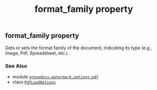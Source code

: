 ﻿---
title: format_family property
second_title: GroupDocs.Watermark for Python via .NET API References
description: 
type: docs
url: /python-net/groupdocs.watermark.options.pdf/pdfloadoptions/format_family/
is_root: false
weight: 50
---

## format_family property


Gets or sets the format family of the document, 
indicating its type (e.g., Image, Pdf, Spreadsheet, etc.).

### See Also
* module [`groupdocs.watermark.options.pdf`](../../)
* class [`PdfLoadOptions`](/watermark/python-net/groupdocs.watermark.options.pdf/pdfloadoptions)
